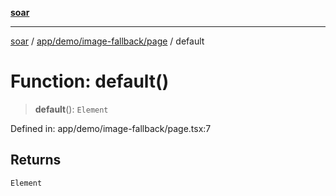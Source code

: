 [**soar**](../../../../../README.md)

***

[soar](../../../../../modules.md) / [app/demo/image-fallback/page](../README.md) / default

# Function: default()

> **default**(): `Element`

Defined in: app/demo/image-fallback/page.tsx:7

## Returns

`Element`
